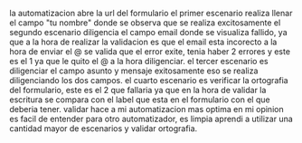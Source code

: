 la automatizacion abre la url del formulario
el primer escenario realiza llenar el campo "tu nombre" donde se observa que se realiza excitosamente
el segundo escenario diligencia el campo email donde se visualiza fallido, ya que 
a la hora de realizar la validacion es que el email esta incorecto a la hora de enviar el @
se valida que el error exite, tenia haber 2 errores y este es el 1 ya que le quito
el @ a la hora diligenciar.
el tercer escenario es diligenciar el campo asunto y mensaje exitosamente
eso se realiza diligenciando los dos campos.
el cuarto escenario es verificar la ortografia del formulario, este es el 2 que fallaria
ya que en la hora de validar la escritura se compara con el label que esta en el formulario
con el que deberia tener.
validar hace a mi automatizacion mas optima en mi opinion es facil de entender para otro automatizador, es limpia
aprendi a utilizar una cantidad mayor de escenarios y validar ortografia.
 
 
